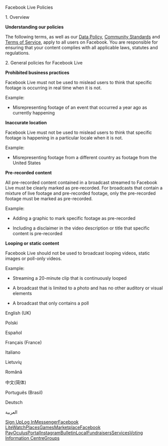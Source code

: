 Facebook Live Policies

1\. Overview

**Understanding our policies**

The following terms, as well as our [Data Policy](https://www.facebook.com/about/privacy/), [Community Standards](https://www.facebook.com/communitystandards/) and [Terms of Service](https://www.facebook.com/legal/terms), apply to all users on Facebook. You are responsible for ensuring that your content complies with all applicable laws, statutes and regulations.

2\. General policies for Facebook Live

**Prohibited business practices**

Facebook Live must not be used to mislead users to think that specific footage is occurring in real time when it is not.

Example:

*   Misrepresenting footage of an event that occurred a year ago as currently happening

**Inaccurate location**

Facebook Live must not be used to mislead users to think that specific footage is happening in a particular locale when it is not.

Example:

*   Misrepresenting footage from a different country as footage from the United States

**Pre-recorded content**

All pre-recorded content contained in a broadcast streamed to Facebook Live must be clearly marked as pre-recorded. For broadcasts that contain a mixture of live footage and pre-recorded footage, only the pre-recorded footage must be marked as pre-recorded.

Example:

*   Adding a graphic to mark specific footage as pre-recorded

*   Including a disclaimer in the video description or title that specific content is pre-recorded

**Looping or static content**

Facebook Live should not be used to broadcast looping videos, static images or poll-only videos.

Example:

*   Streaming a 20-minute clip that is continuously looped

*   A broadcast that is limited to a photo and has no other auditory or visual elements

*   A broadcast that only contains a poll

English (UK)

Polski

Español

Français (France)

Italiano

Lietuvių

Română

中文(简体)

Português (Brasil)

Deutsch

العربية

[Sign Up](https://www.facebook.com/reg/)[Log In](https://www.facebook.com/login/)[Messenger](https://l.facebook.com/l.php?u=https%3A%2F%2Fmessenger.com%2F&h=AT1dScPDCv-dYGmt-py3tQDX7Gs9J_HtTfDMw12Og8Bt8eGVKBMRUU4_Zcf69iaCfK1g2ny77glEfqoI2B8l-QVwOmSc9Gdo_AgOCE6E8i0KWky5Kkt3tDkWT4azoYYgBYptljBxDBCyH66BDtY30PBiX2h4c1U9bzv45A)[Facebook Lite](https://www.facebook.com/lite/)[Watch](https://en-gb.facebook.com/watch/)[Places](https://www.facebook.com/places/)[Games](https://www.facebook.com/games/)[Marketplace](https://www.facebook.com/marketplace/)[Facebook Pay](https://pay.facebook.com/)[Oculus](https://l.facebook.com/l.php?u=https%3A%2F%2Fwww.oculus.com%2F&h=AT1dScPDCv-dYGmt-py3tQDX7Gs9J_HtTfDMw12Og8Bt8eGVKBMRUU4_Zcf69iaCfK1g2ny77glEfqoI2B8l-QVwOmSc9Gdo_AgOCE6E8i0KWky5Kkt3tDkWT4azoYYgBYptljBxDBCyH66BDtY30PBiX2h4c1U9bzv45A)[Portal](https://portal.facebook.com/)[Instagram](https://l.facebook.com/l.php?u=https%3A%2F%2Fwww.instagram.com%2F&h=AT1dScPDCv-dYGmt-py3tQDX7Gs9J_HtTfDMw12Og8Bt8eGVKBMRUU4_Zcf69iaCfK1g2ny77glEfqoI2B8l-QVwOmSc9Gdo_AgOCE6E8i0KWky5Kkt3tDkWT4azoYYgBYptljBxDBCyH66BDtY30PBiX2h4c1U9bzv45A)[Bulletin](https://www.bulletin.com/)[Local](https://www.facebook.com/local/lists/245019872666104/)[Fundraisers](https://www.facebook.com/fundraisers/)[Services](https://www.facebook.com/biz/directory/)[Voting Information Centre](https://www.facebook.com/votinginformationcenter/?entry_point=c2l0ZQ%3D%3D)[Groups](https://www.facebook.com/groups/explore/)